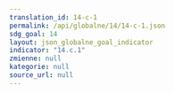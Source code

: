 ```yaml
---
translation_id: 14-c-1
permalink: /api/globalne/14/14-c-1.json
sdg_goal: 14
layout: json_globalne_goal_indicator
indicator: "14.c.1"
zmienne: null
kategorie: null
source_url: null
---
```

